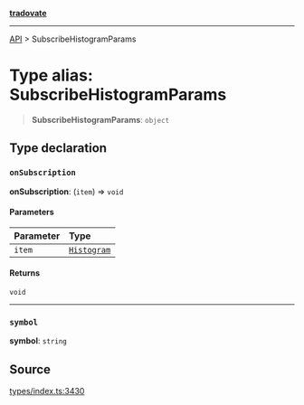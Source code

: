 [**tradovate**](../README.md)

***

[API](../API.md) > SubscribeHistogramParams

# Type alias: SubscribeHistogramParams

> **SubscribeHistogramParams**: `object`

## Type declaration

### `onSubscription`

**onSubscription**: (`item`) => `void`

#### Parameters

| Parameter | Type |
| :------ | :------ |
| `item` | [`Histogram`](type-alias.Histogram.md) |

#### Returns

`void`

***

### `symbol`

**symbol**: `string`

## Source

[types/index.ts:3430](https://github.com/cgilly2fast/tradovate-typescript/blob/b1caea5/src/types/index.ts#L3430)
